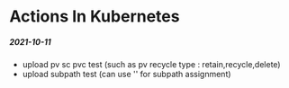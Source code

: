 # Actions In Kubernetes

##### 2021-10-11
- upload pv sc pvc test (such as pv recycle type : retain,recycle,delete)
- upload subpath test (can use '' for subpath assignment)
